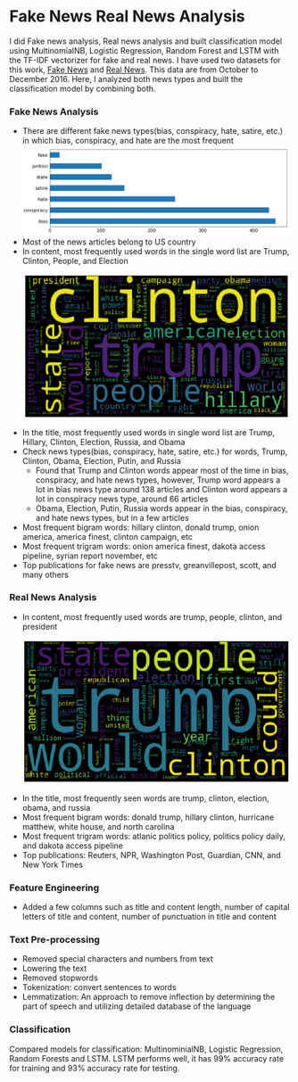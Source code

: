 # Fake News Real News Analysis

I did Fake news analysis, Real news analysis and built classification model using MultinomialNB, Logistic Regression, Random Forest and LSTM with the TF-IDF vectorizer for fake and real news. I have used two datasets for this work, [Fake News](https://www.kaggle.com/mrisdal/fake-news) and [Real News](https://www.kaggle.com/anthonyc1/gathering-real-news-for-oct-dec-2016). This data are from October to December 2016. Here, I analyzed both news types and built the classification model by combining both.

### Fake News Analysis

- There are different fake news types(bias, conspiracy, hate, satire, etc.) in which bias, conspiracy, and hate are the most frequent
  ![Image of fake news types](https://github.com/SonalSavaliya/Fake-News-Real-News-Analysis/blob/master/Images/fake_types.PNG)
- Most of the news articles belong to US country
- In content, most frequently used words in the single word list are Trump, Clinton, People, and Election
  <p align="center"><img src="https://github.com/SonalSavaliya/Fake-News-Real-News-Analysis/blob/master/Images/fake_wordcloud.PNG" height="260"/></p>
- In the title, most frequently used words in single word list are Trump, Hillary, Clinton, Election, Russia, and Obama
- Check news types(bias, conspiracy, hate, satire, etc.) for words, Trump, Clinton, Obama, Election, Putin, and Russia 
  - Found that Trump and Clinton words appear most of the time in bias, conspiracy, and hate news types, however, Trump word appears a lot in bias news type around 138 articles and Clinton word appears a lot in conspiracy news type, around 66 articles
  - Obama, Election, Putin, Russia words appear in the bias, conspiracy, and hate news types, but in a few articles
- Most frequent bigram words: hillary clinton, donald trump, onion america, america finest, clinton campaign, etc
- Most frequent trigram words: onion america finest, dakota access pipeline, syrian report november, etc
- Top publications for fake news are presstv, greanvillepost, scott, and many others

### Real News Analysis

- In content, most frequently used words are trump, people, clinton, and president
  <p align="center"><img src="https://github.com/SonalSavaliya/Fake-News-Real-News-Analysis/blob/master/Images/real_wordcloud.PNG" height="260"/></p>
- In the title, most frequently seen words are trump, clinton, election, obama, and russia
- Most frequent bigram words: donald trump, hillary clinton, hurricane matthew, white house, and north carolina
- Most frequent trigram words: atlanic politics policy, politics policy daily, and dakota access pipeline
- Top publications: Reuters, NPR, Washington Post, Guardian, CNN, and New York Times

### Feature Engineering

- Added a few columns such as title and content length, number of capital letters of title and content, number of punctuation in title and content

### Text Pre-processing

- Removed special characters and numbers from text
- Lowering the text
- Removed stopwords
- Tokenization: convert sentences to words
- Lemmatization: An approach to remove inflection by determining the part of speech and utilizing detailed database of the language

### Classification

Compared models for classification: MultinominialNB, Logistic Regression, Random Forests and LSTM.
LSTM performs well, it has 99% accuracy rate for training and 93% accuracy rate for testing.
